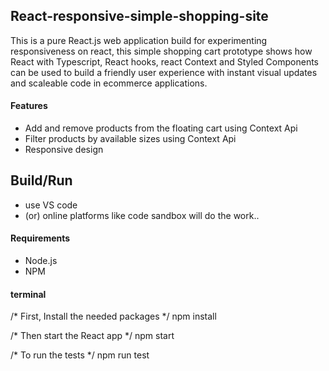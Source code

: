 ## React-responsive-simple-shopping-site

This is a pure React.js web application build for experimenting responsiveness on react, this simple shopping cart prototype shows how React with Typescript, React hooks, react Context and Styled Components can be used to build a friendly user experience with instant visual updates and scaleable code in ecommerce applications.

#### Features

- Add and remove products from the floating cart using Context Api
- Filter products by available sizes using Context Api
- Responsive design

## Build/Run
- use VS code 
- (or) online platforms like code sandbox will do the work..

#### Requirements

- Node.js
- NPM

#### terminal

/* First, Install the needed packages */
npm install

/* Then start the React app */
npm start

/* To run the tests */
npm run test


